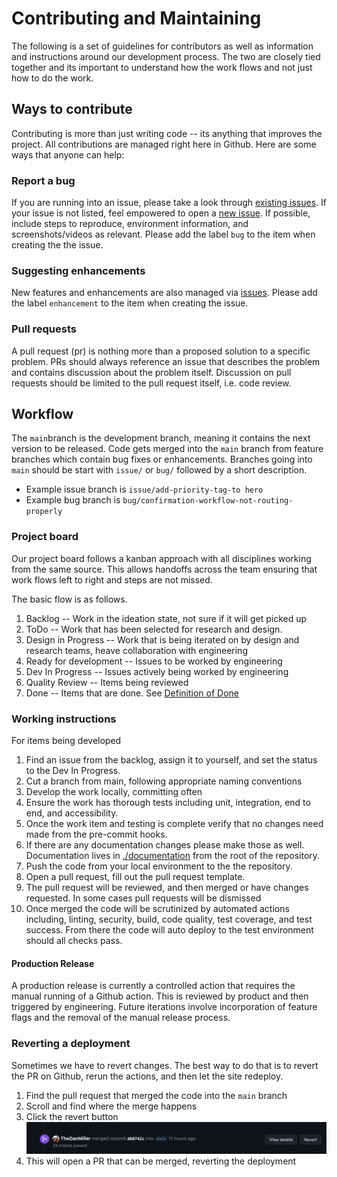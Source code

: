 # Contributing and Maintaining
The following is a set of guidelines for contributors as well as information and instructions around our development process. The two are closely tied together and its important to understand how the work flows and not just how to do the work.

## Ways to contribute
Contributing is more than just writing code -- its anything that improves the project. All contributions are managed right here in Github. Here are some ways that anyone can help:

### Report a bug
If you are running into an issue, please take a look through [existing issues](https://github.com/coforma/swift-tech-challenge/issues). If your issue is not listed, feel empowered to open a [new issue](https://github.com/coforma/swift-tech-challenge/issues/new/choose). If possible, include steps to reproduce, environment information, and screenshots/videos as relevant. Please add the label ```bug``` to the item when creating the the issue.

### Suggesting enhancements
New features and enhancements are also managed via [issues](https://github.com/coforma/swift-tech-challenge/issues/new/choose). Please add the label ```enhancement``` to the item when creating the issue.

### Pull requests
A pull request (pr) is nothing more than a proposed solution to a specific problem. PRs should always reference an issue that describes the problem and contains discussion about the problem itself. Discussion on pull requests should be limited to the pull request itself, i.e. code review.

## Workflow
The ```main```branch is the development branch, meaning it contains the next version to be released. Code gets merged into the ```main``` branch from feature branches which contain bug fixes or enhancements. Branches going into ```main``` should be start with ```issue/``` or ```bug/``` followed by a short description.
- Example issue branch is ```issue/add-priority-tag-to hero```
- Example bug branch is ```bug/confirmation-workflow-not-routing-properly```

### Project board
Our project board follows a kanban approach with all disciplines working from the same source. This allows handoffs across the team ensuring that work flows left to right and steps are not missed.

The basic flow is as follows.
1. Backlog -- Work in the ideation state, not sure if it will get picked up
2. ToDo -- Work that has been selected for research and design.
3. Design in Progress -- Work that is being iterated on by design and research teams, heave collaboration with engineering
4. Ready for development -- Issues to be worked by engineering
5. Dev In Progress -- Issues actively being worked by engineering
6. Quality Review -- Items being reviewed
7. Done -- Items that are done. See [Definition of Done](./documentation/product/definition_of_done.md)


### Working instructions
For items being developed
1. Find an issue from the backlog, assign it to yourself, and set the status to the Dev In Progress.
2. Cut a branch from main, following appropriate naming conventions
3. Develop the work locally, committing often
4. Ensure the work has thorough tests including unit, integration, end to end, and accessibility.
5. Once the work item and testing is complete verify that no changes need made from the pre-commit hooks.
6. If there are any documentation changes please make those as well. Documentation lives in [./documentation](./documentation/) from the root of the repository.
7. Push the code from your local environment to the the repository.
8. Open a pull request, fill out the pull request template.
9. The pull request will be reviewed, and then merged or have changes requested. In some cases pull requests will be dismissed
10. Once merged the code will be scrutinized by automated actions including, linting, security, build, code quality, test coverage, and test success. From there the code will auto deploy to the test environment should all checks pass.

#### Production Release
A production release is currently a controlled action that requires the manual running of a Github action. This is reviewed by product and then triggered by engineering. Future iterations involve incorporation of feature flags and the removal of the manual release process.

### Reverting a deployment
Sometimes we have to revert changes. The best way to do that is to revert the PR on Github, rerun the actions, and then let the site redeploy.
1. Find the pull request that merged the code into the ```main``` branch
2. Scroll and find where the merge happens
3. Click the revert button
![Image showing where revert button is](./documentation/engineering/assets/revert-pr.png)
4. This will open a PR that can be merged, reverting the deployment
